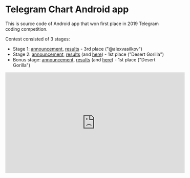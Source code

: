 # Telegram Chart Android app

This is source code of Android app that won first place in 2019 Telegram coding competition.

Contest consisted of 3 stages:
* Stage 1: [announcement](https://t.me/s/contest/6), [results](https://t.me/s/contest/23) - 3rd place ("@alexvasilkov")
* Stage 2: [announcement](https://t.me/s/contest/59), [results](https://t.me/s/contest/79) (and [here](https://contest.com/chart-android)) - 1st place ("Desert Gorilla")
* Bonus stage: [announcement](https://t.me/s/contest/92), [results](https://t.me/s/contest/99) (and [here](https://contest.com/telegram-fixes)) - 1st place ("Desert Gorilla")

<iframe width="560" height="315" src="https://www.youtube.com/embed/KDJj08qN7n4" frameborder="0" allow="accelerometer; autoplay; encrypted-media; gyroscope; picture-in-picture" allowfullscreen></iframe>

